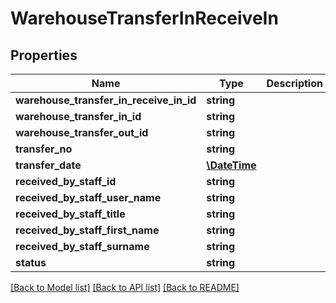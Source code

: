 # WarehouseTransferInReceiveIn

## Properties
Name | Type | Description | Notes
------------ | ------------- | ------------- | -------------
**warehouse_transfer_in_receive_in_id** | **string** |  | [optional] 
**warehouse_transfer_in_id** | **string** |  | [optional] 
**warehouse_transfer_out_id** | **string** |  | [optional] 
**transfer_no** | **string** |  | [optional] 
**transfer_date** | [**\DateTime**](\DateTime.md) |  | [optional] 
**received_by_staff_id** | **string** |  | [optional] 
**received_by_staff_user_name** | **string** |  | [optional] 
**received_by_staff_title** | **string** |  | [optional] 
**received_by_staff_first_name** | **string** |  | [optional] 
**received_by_staff_surname** | **string** |  | [optional] 
**status** | **string** |  | [optional] 

[[Back to Model list]](../README.md#documentation-for-models) [[Back to API list]](../README.md#documentation-for-api-endpoints) [[Back to README]](../README.md)


